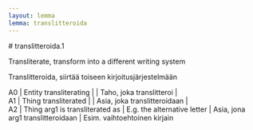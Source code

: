 ```yaml
---
layout: lemma
lemma: translitteroida
---
```


<div class="sense">
# <span class="sensename">translitteroida.1</span>

<span class="description">Transliterate, transform into a different writing system</span>

<span class="description">Translitteroida, siirtää toiseen kirjoitusjärjestelmään</span>

A0 | Entity transliterating |   | Taho, joka translitteroi |  
A1 | Thing transliterated |   | Asia, joka translitteroidaan |  
A2 | Thing arg1 is transliterated as | E.g. the alternative letter | Asia, jona arg1 translitteroidaan | Esim. vaihtoehtoinen kirjain

</div>

